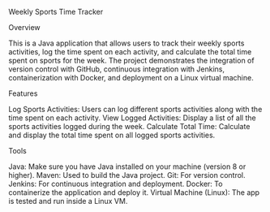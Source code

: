 Weekly Sports Time Tracker

Overview

This is a Java application that allows users to track their weekly sports activities, log the time spent on each activity, and calculate the total time spent on sports for the week. The project demonstrates the integration of version control with GitHub, continuous integration with Jenkins, containerization with Docker, and deployment on a Linux virtual machine.

Features

Log Sports Activities: Users can log different sports activities along with the time spent on each activity.
View Logged Activities: Display a list of all the sports activities logged during the week.
Calculate Total Time: Calculate and display the total time spent on all logged sports activities.

Tools

Java: Make sure you have Java installed on your machine (version 8 or higher).
Maven: Used to build the Java project.
Git: For version control.
Jenkins: For continuous integration and deployment.
Docker: To containerize the application and deploy it.
Virtual Machine (Linux): The app is tested and run inside a Linux VM.
